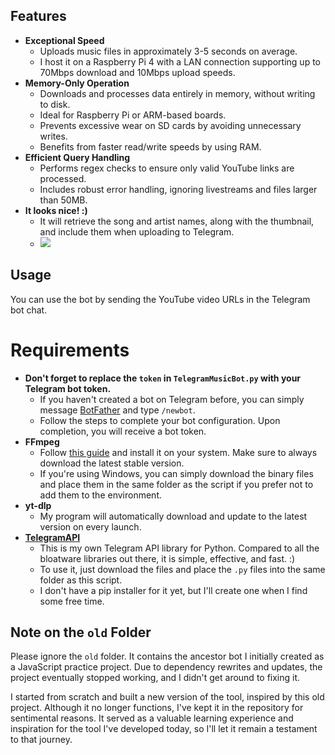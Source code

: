 ## Features
- **Exceptional Speed**  
  - Uploads music files in approximately 3-5 seconds on average.  
  - I host it on a Raspberry Pi 4 with a LAN connection supporting up to 70Mbps download and 10Mbps upload speeds.
- **Memory-Only Operation**  
  - Downloads and processes data entirely in memory, without writing to disk.  
  - Ideal for Raspberry Pi or ARM-based boards.  
  - Prevents excessive wear on SD cards by avoiding unnecessary writes.  
  - Benefits from faster read/write speeds by using RAM.
- **Efficient Query Handling**  
  - Performs regex checks to ensure only valid YouTube links are processed.  
  - Includes robust error handling, ignoring livestreams and files larger than 50MB.
- **It looks nice! :)**
  - It will retrieve the song and artist names, along with the thumbnail, and include them when uploading to Telegram.
  - ![](https://i.imgur.com/9RAHcq8.jpeg)

## Usage
You can use the bot by sending the YouTube video URLs in the Telegram bot chat.

# Requirements
- **Don't forget to replace the `token` in `TelegramMusicBot.py` with your Telegram bot token.**
  - If you haven't created a bot on Telegram before, you can simply message [BotFather](https://t.me/botfather) and type `/newbot`.
  - Follow the steps to complete your bot configuration. Upon completion, you will receive a bot token.
- **FFmpeg**
  - Follow [this guide](https://www.hostinger.com/tutorials/how-to-install-ffmpeg) and install it on your system. Make sure to always download the latest stable version.
  - If you're using Windows, you can simply download the binary files and place them in the same folder as the script if you prefer not to add them to the environment.
- **yt-dlp**
  - My program will automatically download and update to the latest version on every launch.
- **[TelegramAPI](https://github.com/mishka/TelegramAPI)**
  - This is my own Telegram API library for Python. Compared to all the bloatware libraries out there, it is simple, effective, and fast. :)
  - To use it, just download the files and place the `.py` files into the same folder as this script.
  - I don't have a pip installer for it yet, but I'll create one when I find some free time.

## Note on the `old` Folder
Please ignore the `old` folder. It contains the ancestor bot I initially created as a JavaScript practice project. Due to dependency rewrites and updates, the project eventually stopped working, and I didn't get around to fixing it.

I started from scratch and built a new version of the tool, inspired by this old project. Although it no longer functions, I've kept it in the repository for sentimental reasons. It served as a valuable learning experience and inspiration for the tool I've developed today, so I'll let it remain a testament to that journey.
